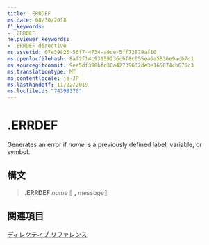 ```yaml
---
title: .ERRDEF
ms.date: 08/30/2018
f1_keywords:
- .ERRDEF
helpviewer_keywords:
- .ERRDEF directive
ms.assetid: 07e39826-56f7-4734-a9de-5ff72879af10
ms.openlocfilehash: 8af2f14c93159236cbf8c055ea6a5836e9acb7d1
ms.sourcegitcommit: 9ee5df398bfd30a42739632de3e165874cb675c3
ms.translationtype: MT
ms.contentlocale: ja-JP
ms.lasthandoff: 11/22/2019
ms.locfileid: "74398376"
---
```

# <a name="errdef"></a>.ERRDEF

Generates an error if *name* is a previously defined label, variable, or symbol.

## <a name="syntax"></a>構文

> **.ERRDEF** *name* ⟦ __,__ *message*⟧

## <a name="see-also"></a>関連項目

[ディレクティブ リファレンス](../../assembler/masm/directives-reference.md)
